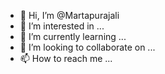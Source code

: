 - 👋 Hi, I’m @Martapurajali
- 👀 I’m interested in ...
- 🌱 I’m currently learning ...
- 💞️ I’m looking to collaborate on ...
- 📫 How to reach me ...

<!---
Martapurajali/Martapurajali is a ✨ special ✨ repository because its `README.md` (this file) appears on your GitHub profile.
You can click the Preview link to take a look at your changes.
--->
